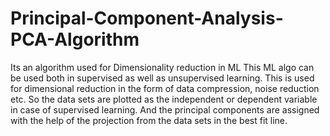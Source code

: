 # Principal-Component-Analysis-PCA-Algorithm
Its an algorithm used for Dimensionality reduction in ML
This ML algo can be used both in supervised as well as unsupervised learning.
This is used for dimensional reduction in the form of data compression, noise reduction etc.
So the data sets are plotted as the independent or dependent variable in case of supervised learning.
And the principal components are assigned with the help of the projection from the data sets in the best fit line.
